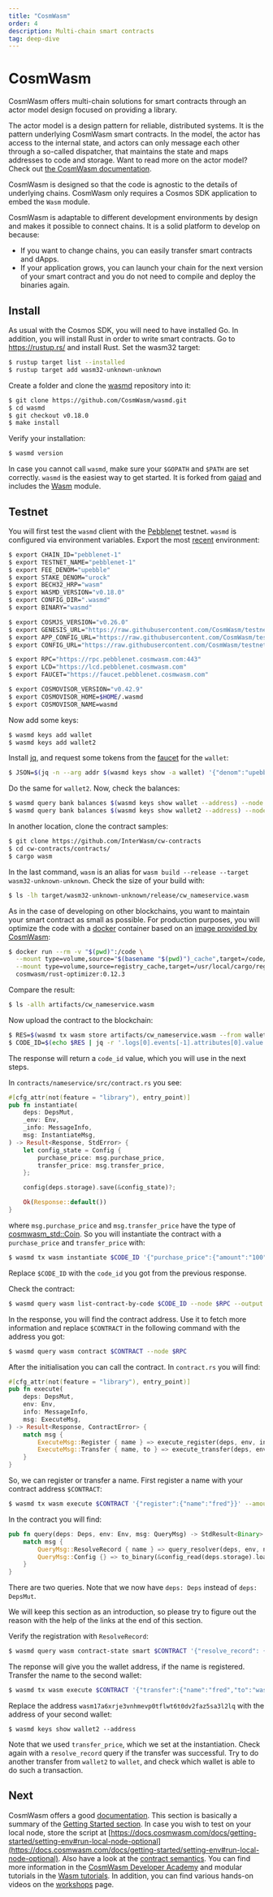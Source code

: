 ```yaml
---
title: "CosmWasm"
order: 4
description: Multi-chain smart contracts
tag: deep-dive
---
```


# CosmWasm

CosmWasm offers multi-chain solutions for smart contracts through an actor model design focused on providing a library.

<div class="tip">
The actor model is a design pattern for reliable, distributed systems. It is the pattern underlying CosmWasm smart contracts. In the model, the actor has access to the internal state, and actors can only message each other through a so-called dispatcher, that maintains the state and maps addresses to code and storage.
Want to read more on the actor model? Check out <a href="https://docs.cosmwasm.com/docs/0.16/architecture/actor">the CosmWasm documentation</a>.
</div>

CosmWasm is designed so that the code is agnostic to the details of underlying chains. CosmWasm only requires a Cosmos SDK application to embed the `Wasm` module. 

CosmWasm is adaptable to different development environments by design and makes it possible to connect chains. It is a solid platform to develop on because:
* If you want to change chains, you can easily transfer smart contracts and dApps.
* If your application grows, you can launch your chain for the next version of your smart contract and you do not need to compile and deploy the binaries again.

## Install

As usual with the Cosmos SDK, you will need to have installed Go. In addition, you will install Rust in order to write smart contracts. Go to https://rustup.rs/ and install Rust. Set the wasm32 target:

```bash
$ rustup target list --installed
$ rustup target add wasm32-unknown-unknown
```

Create a folder and clone the [wasmd](https://github.com/CosmWasm/wasmd) repository into it:

```bash
$ git clone https://github.com/CosmWasm/wasmd.git
$ cd wasmd
$ git checkout v0.18.0
$ make install
```

Verify your installation:

```bash
$ wasmd version
```

In case you cannot call `wasmd`, make sure your `$GOPATH` and `$PATH` are set correctly. 
`wasmd` is the easiest way to get started. It is forked from [gaiad](https://github.com/cosmos/gaia) and includes the [Wasm](https://github.com/CosmWasm/wasmd/tree/master/x/wasm) module.

## Testnet

You will first test the `wasmd` client with the [Pebblenet](https://github.com/CosmWasm/testnets/tree/master/pebblenet-1) testnet. `wasmd` is configured via environment variables. Export the most [recent](https://raw.githubusercontent.com/CosmWasm/testnets/master/pebblenet-1/defaults.env) environment:

```bash
$ export CHAIN_ID="pebblenet-1"
$ export TESTNET_NAME="pebblenet-1"
$ export FEE_DENOM="upebble"
$ export STAKE_DENOM="urock"
$ export BECH32_HRP="wasm"
$ export WASMD_VERSION="v0.18.0"
$ export CONFIG_DIR=".wasmd"
$ export BINARY="wasmd"

$ export COSMJS_VERSION="v0.26.0"
$ export GENESIS_URL="https://raw.githubusercontent.com/CosmWasm/testnets/master/pebblenet-1/config/genesis.json"
$ export APP_CONFIG_URL="https://raw.githubusercontent.com/CosmWasm/testnets/master/pebblenet-1/config/app.toml"
$ export CONFIG_URL="https://raw.githubusercontent.com/CosmWasm/testnets/master/pebblenet-1/config/config.toml"

$ export RPC="https://rpc.pebblenet.cosmwasm.com:443"
$ export LCD="https://lcd.pebblenet.cosmwasm.com"
$ export FAUCET="https://faucet.pebblenet.cosmwasm.com"

$ export COSMOVISOR_VERSION="v0.42.9"
$ export COSMOVISOR_HOME=$HOME/.wasmd
$ export COSMOVISOR_NAME=wasmd
```

Now add some keys:

```bash
$ wasmd keys add wallet
$ wasmd keys add wallet2
```

Install [jq](https://stedolan.github.io/jq/), and request some tokens from the [faucet](https://faucet.pebblenet.cosmwasm.com) for the `wallet`:

```bash
$ JSON=$(jq -n --arg addr $(wasmd keys show -a wallet) '{"denom":"upebble","address":$addr}') && curl -X POST --header "Content-Type: application/json" --data "$JSON" https://faucet.pebblenet.cosmwasm.com/credit
```

Do the same for `wallet2`. Now, check the balances:

```bash
$ wasmd query bank balances $(wasmd keys show wallet --address) --node $RPC
$ wasmd query bank balances $(wasmd keys show wallet2 --address) --node $RPC
```

In another location, clone the contract samples:

```bash
$ git clone https://github.com/InterWasm/cw-contracts
$ cd cw-contracts/contracts/
$ cargo wasm
```

In the last command, `wasm` is an alias for `wasm build --release --target wasm32-unknown-unknown`. Check the size of your build with:

```bash
$ ls -lh target/wasm32-unknown-unknown/release/cw_nameservice.wasm
```

As in the case of developing on other blockchains, you want to maintain your smart contract as small as possible. For production purposes, you will optimize the code with a [docker](https://www.docker.com/) container based on an [image provided by CosmWasm](https://hub.docker.com/r/cosmwasm/rust-optimizer/tags):

```bash
$ docker run --rm -v "$(pwd)":/code \
  --mount type=volume,source="$(basename "$(pwd)")_cache",target=/code/target \
  --mount type=volume,source=registry_cache,target=/usr/local/cargo/registry \
  cosmwasm/rust-optimizer:0.12.3
```

Compare the result:

```bash
$ ls -allh artifacts/cw_nameservice.wasm 
```

Now upload the contract to the blockchain:

```bash
$ RES=$(wasmd tx wasm store artifacts/cw_nameservice.wasm --from wallet --node $RPC --chain-id pebblenet-1 --gas-prices 0.001upebble --gas auto --gas-adjustment 1.3)
$ CODE_ID=$(echo $RES | jq -r '.logs[0].events[-1].attributes[0].value')
```

The response will return a `code_id` value, which you will use in the next steps.

In `contracts/nameservice/src/contract.rs` you see:

```rust
#[cfg_attr(not(feature = "library"), entry_point)]
pub fn instantiate(
    deps: DepsMut,
    _env: Env,
    _info: MessageInfo,
    msg: InstantiateMsg,
) -> Result<Response, StdError> {
    let config_state = Config {
        purchase_price: msg.purchase_price,
        transfer_price: msg.transfer_price,
    };

    config(deps.storage).save(&config_state)?;

    Ok(Response::default())
}
```

where `msg.purchase_price` and `msg.transfer_price` have the type of [cosmwasm_std::Coin](https://docs.rs/cosmwasm-std/0.9.2/cosmwasm_std/struct.Coin.html). So you will instantiate the contract with a `purchase_price` and `transfer_price` with:

```bash
$ wasmd tx wasm instantiate $CODE_ID '{"purchase_price":{"amount":"100","denom":"upebble"},"transfer_price":{"amount":"999","denom":"upebble"}}' --from wallet --node $RPC --chain-id pebblenet-1 --gas-prices 0.001upebble --gas auto --gas-adjustment 1.3  --label "CosmWasm tutorial name service"
```

Replace `$CODE_ID` with the `code_id` you got from the previous response. 

Check the contract:

```bash
$ wasmd query wasm list-contract-by-code $CODE_ID --node $RPC --output json
```

In the response, you will find the contract address. Use it to fetch more information and replace `$CONTRACT` in the following command with the address you got:


```bash
$ wasmd query wasm contract $CONTRACT --node $RPC
```

After the initialisation you can call the contract. In `contract.rs` you will find:

```rust
#[cfg_attr(not(feature = "library"), entry_point)]
pub fn execute(
    deps: DepsMut,
    env: Env,
    info: MessageInfo,
    msg: ExecuteMsg,
) -> Result<Response, ContractError> {
    match msg {
        ExecuteMsg::Register { name } => execute_register(deps, env, info, name),
        ExecuteMsg::Transfer { name, to } => execute_transfer(deps, env, info, name, to),
    }
}
```

So, we can register or transfer a name. First register a name with your contract address `$CONTRACT`:

```bash
$ wasmd tx wasm execute $CONTRACT '{"register":{"name":"fred"}}' --amount 100upebble --from wallet --node $RPC --chain-id pebblenet-1 --gas-prices 0.001upebble --gas auto --gas-adjustment 1.3
```

In the contract you will find:

```rust
pub fn query(deps: Deps, env: Env, msg: QueryMsg) -> StdResult<Binary> {
    match msg {
        QueryMsg::ResolveRecord { name } => query_resolver(deps, env, name),
        QueryMsg::Config {} => to_binary(&config_read(deps.storage).load()?),
    }
}
```

There are two queries. Note that we now have `deps: Deps` instead of `deps: DepsMut`.

<div class="tip">
We will keep this section as an introduction, so please try to figure out the reason with the help of the links at the end of this section. 
</div>

Verify the registration with `ResolveRecord`:

```bash
$ wasmd query wasm contract-state smart $CONTRACT '{"resolve_record": {"name": "fred"}}' --node $RPC --output json
```

The reponse will give you the wallet address, if the name is registered. Transfer the name to the second wallet:

```bash
$ wasmd tx wasm execute $CONTRACT '{"transfer":{"name":"fred","to":"wasm17a6xrje3vnhmevp0tflwt6t0dv2faz5sa3l2lq"}}' --amount 999upebble --from wallet --node $RPC --chain-id pebblenet-1 --gas-prices 0.001upebble --gas auto --gas-adjustment 1.3
```

Replace the address `wasm17a6xrje3vnhmevp0tflwt6t0dv2faz5sa3l2lq` with the address of your second wallet:

```
$ wasmd keys show wallet2 --address
```

Note that we used `transfer_price`, which we set at the instantiation. Check again with a `resolve_record` query if the transfer was successful. Try to do another transfer from `wallet2` to `wallet`, and check which wallet is able to do such a transaction.

## Next

CosmWasm offers a good [documentation](https://docs.cosmwasm.com/docs/). This section is basically a summary of the [Getting Started section](https://docs.cosmwasm.com/docs/getting-started/intro/). In case you wish to test on your local node, store the script at [https://docs.cosmwasm.com/docs/getting-started/setting-env#run-local-node-optional](https://docs.cosmwasm.com/docs/getting-started/setting-env#run-local-node-optional). Also have a look at the [contract semantics](https://docs.cosmwasm.com/docs/SEMANTICS/). You can find more information in the [CosmWasm Developer Academy](https://docs.cosmwasm.com/dev-academy/intro) and modular tutorials in the [Wasm tutorials](https://docs.cosmwasm.com/tutorials/hijack-escrow/intro).
In addition, you can find various hands-on videos on the [workshops](https://docs.cosmwasm.com/tutorials/videos-workshops) page.
